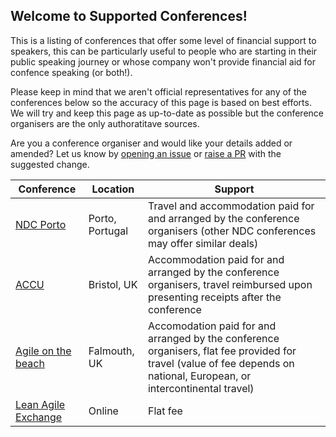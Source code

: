 ## Welcome to Supported Conferences!

This is a listing of conferences that offer some level of financial support to speakers, this can be particularly useful to people who are starting in their public speaking journey or whose company won't provide financial aid for confence speaking (or both!).

Please keep in mind that we aren't official representatives for any of the conferences below so the accuracy of this page is based on best efforts. We will try and keep this page as up-to-date as possible but the conference organisers are the only authoratitave sources.

Are you a conference organiser and would like your details added or amended? Let us know by [opening an issue](https://github.com/quiram/supportedconferences/issues/new) or [raise a PR](https://github.com/quiram/supportedconferences/pulls) with the suggested change.

|Conference|Location|Support|
|----------|--------|-------|
|[NDC Porto](https://ndcporto.com)|Porto, Portugal|Travel and accommodation paid for and arranged by the conference organisers (other NDC conferences may offer similar deals)|
|[ACCU](https://accu.org/conf-main/main/)|Bristol, UK|Accommodation paid for and arranged by the conference organisers, travel reimbursed upon presenting receipts after the conference|
|[Agile on the beach](https://agileonthebeach.com)|Falmouth, UK|Accomodation paid for and arranged by the conference organisers, flat fee provided for travel (value of fee depends on national, European, or intercontinental travel)|
|[Lean Agile Exchange](https://www.leanagileexchange.net)|Online|Flat fee|
